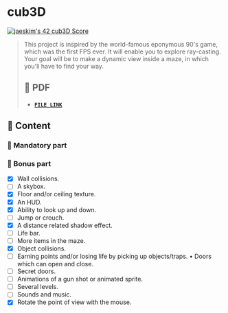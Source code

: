 # cub3D

[![jaeskim's 42 cub3D Score](https://badge42.herokuapp.com/api/project/jaeskim/cub3d)](https://github.com/JaeSeoKim/badge42)

> This project is inspired by the world-famous eponymous 90's game, which was the first FPS ever. It will enable you to explore ray-casting. Your goal will be to make a dynamic view inside a maze, in which you'll have to find your way.
>
> ## 📝 PDF
>
> - [**`FILE LINK`**](https://github.com/JaeSeoKim/42cursus/blob/master/pdf/en.subject-cub3D.pdf)

## 🚀 Content

 <!--
 TODO: ReadMe.md 작성 하기!
 -->

### 🚩 Mandatory part

### 🚩 Bonus part

- [x] Wall collisions.
- [ ] A skybox.
- [x] Floor and/or ceiling texture.
- [x] An HUD.
- [x] Ability to look up and down.
- [ ] Jump or crouch.
- [x] A distance related shadow effect.
- [ ] Life bar.
- [ ] More items in the maze.
- [x] Object collisions.
- [ ] Earning points and/or losing life by picking up objects/traps. • Doors which can open and close.
- [ ] Secret doors.
- [ ] Animations of a gun shot or animated sprite.
- [ ] Several levels.
- [ ] Sounds and music.
- [x] Rotate the point of view with the mouse.
